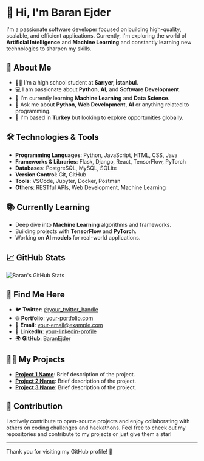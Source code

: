 # 👋 Hi, I'm Baran Ejder

I'm a passionate software developer focused on building high-quality, scalable, and efficient applications. Currently, I'm exploring the world of **Artificial Intelligence** and **Machine Learning** and constantly learning new technologies to sharpen my skills.

## 🚀 About Me

- 🧑‍💻 I'm a high school student at **Sarıyer, İstanbul**.
- 💻 I am passionate about **Python**, **AI**, and **Software Development**.
- 🌱 I’m currently learning **Machine Learning** and **Data Science**.
- 💬 Ask me about **Python**, **Web Development**, **AI** or anything related to programming.
- 📍 I'm based in **Turkey** but looking to explore opportunities globally.

## 🛠️ Technologies & Tools

- **Programming Languages**: Python, JavaScript, HTML, CSS, Java
- **Frameworks & Libraries**: Flask, Django, React, TensorFlow, PyTorch
- **Databases**: PostgreSQL, MySQL, SQLite
- **Version Control**: Git, GitHub
- **Tools**: VSCode, Jupyter, Docker, Postman
- **Others**: RESTful APIs, Web Development, Machine Learning

## 📚 Currently Learning

- Deep dive into **Machine Learning** algorithms and frameworks.
- Building projects with **TensorFlow** and **PyTorch**.
- Working on **AI models** for real-world applications.

## 📈 GitHub Stats

![Baran's GitHub Stats](https://github-readme-stats.vercel.app/api?username=your-username&show_icons=true&hide_title=true&count_private=true&hide=prs)

## 🔗 Find Me Here

- 🐦 **Twitter**: [@your_twitter_handle](https://twitter.com/your_twitter_handle)
- 🌐 **Portfolio**: [your-portfolio.com](https://your-portfolio.com)
- 📧 **Email**: your-email@example.com
- 📱 **LinkedIn**: [your-linkedin-profile](https://linkedin.com/in/your-profile)
- 🌍 **GitHub**: [BaranEjder](https://github.com/BaranEjder)

## 🧑‍💻 My Projects

- **[Project 1 Name](link-to-project)**: Brief description of the project. 
- **[Project 2 Name](link-to-project)**: Brief description of the project.
- **[Project 3 Name](link-to-project)**: Brief description of the project.

## 🌟 Contribution

I actively contribute to open-source projects and enjoy collaborating with others on coding challenges and hackathons. Feel free to check out my repositories and contribute to my projects or just give them a star!

---

Thank you for visiting my GitHub profile! 🙌
